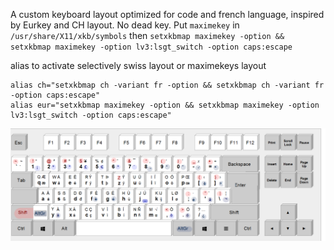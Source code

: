 A custom keyboard layout optimized for code and french language, inspired by Eurkey and CH layout. No dead key.
Put `maximekey` in `/usr/share/X11/xkb/symbols`
then 
`
setxkbmap maximekey -option && setxkbmap maximekey -option lv3:lsgt_switch -option caps:escape
`


alias to activate selectively swiss layout or maximekeys layout
```
alias ch="setxkbmap ch -variant fr -option && setxkbmap ch -variant fr -option caps:escape"
alias eur="setxkbmap maximekey -option && setxkbmap maximekey -option lv3:lsgt_switch -option caps:escape"
```

![layout](maximekey.png?raw=true "layout")

